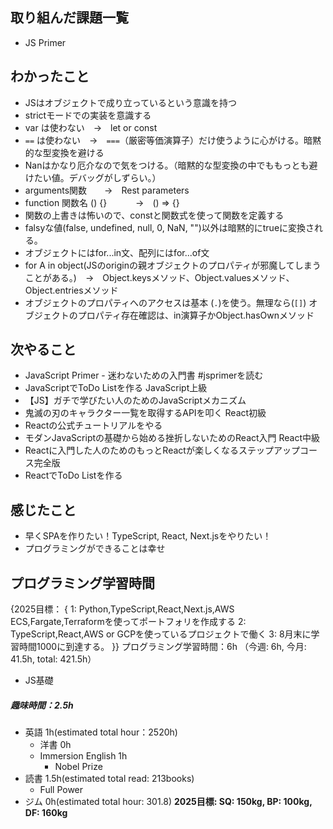 ## 取り組んだ課題一覧
- JS Primer

## わかったこと
- JSはオブジェクトで成り立っているという意識を持つ
- strictモードでの実装を意識する
- var は使わない　→　let or const
- `==` は使わない　→　`===`（厳密等価演算子）だけ使うように心がける。暗黙的な型変換を避ける
- Nanはかなり厄介なので気をつける。（暗黙的な型変換の中でももっとも避けたい値。デバッグがしずらい。）
- arguments関数　　→　Rest parameters
- function 関数名 () {}　　　  →　() => {}
- 関数の上書きは怖いので、constと関数式を使って関数を定義する
- falsyな値(false, undefined, null, 0, NaN, "")以外は暗黙的にtrueに変換される。
- オブジェクトにはfor...in文、配列にはfor...of文
- for A in object(JSのoriginの親オブジェクトのプロパティが邪魔してしまうことがある。)　→　Object.keysメソッド、Object.valuesメソッド、Object.entriesメソッド
- オブジェクトのプロパティへのアクセスは基本 (`.`)を使う。無理なら(`[]`)
オブジェクトのプロパティ存在確認は、in演算子かObject.hasOwnメソッド

## 次やること
- JavaScript Primer - 迷わないための入門書 #jsprimerを読む
- JavaScriptでToDo Listを作る
JavaScript上級
- 【JS】ガチで学びたい人のためのJavaScriptメカニズム
- 鬼滅の刃のキャラクター一覧を取得するAPIを叩く
React初級
- Reactの公式チュートリアルをやる
- モダンJavaScriptの基礎から始める挫折しないためのReact入門
React中級
- Reactに入門した人のためのもっとReactが楽しくなるステップアップコース完全版
- ReactでToDo Listを作る

## 感じたこと
- 早くSPAを作りたい！TypeScript, React, Next.jsをやりたい！
- プログラミングができることは幸せ

## プログラミング学習時間
{2025目標： {
1: Python,TypeScript,React,Next.js,AWS ECS,Fargate,Terraformを使ってポートフォリを作成する
2: TypeScript,React,AWS or GCPを使っているプロジェクトで働く
3: 8月末に学習時間1000に到達する。
}}
プログラミング学習時間：6h （今週: 6h, 今月: 41.5h, total: 421.5h）
- JS基礎

##### 趣味時間：2.5h
- 英語 1h(estimated total hour：2520h)
  - 洋書 0h
  - Immersion English 1h
    - Nobel Prize
- 読書 1.5h(estimated total read: 213books)
  - Full Power
- ジム 0h(estimated total hour: 301.8) **2025目標: SQ: 150kg, BP: 100kg, DF: 160kg**
